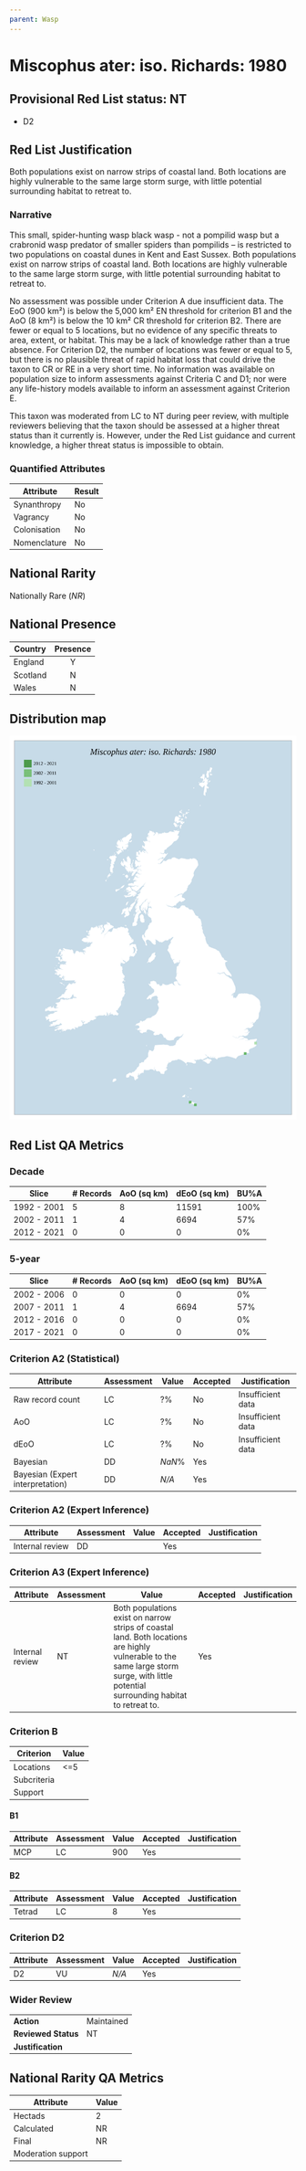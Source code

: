 ```yaml
---
parent: Wasp
---
```


# Miscophus ater: iso. Richards: 1980

## Provisional Red List status: NT
- D2

## Red List Justification
Both populations exist on narrow strips of coastal land. Both locations are highly vulnerable to the same large storm surge, with little potential surrounding habitat to retreat to.

### Narrative
This small, spider-hunting wasp black wasp - not a pompilid wasp but a crabronid wasp predator of smaller spiders than pompilids – is restricted to two populations on coastal dunes in Kent and East Sussex.  Both populations exist on narrow strips of coastal land. Both locations are highly vulnerable to the same large storm surge, with little potential surrounding habitat to retreat to.

No assessment was possible under Criterion A due insufficient data. The EoO (900 km²) is below the 5,000 km² EN threshold for criterion B1 and the AoO (8 km²) is below the 10 km² CR threshold for criterion B2. There are fewer or equal to 5 locations, but no evidence of any specific threats to area, extent, or habitat. This may be a lack of knowledge rather than a true absence. For Criterion D2, the number of locations was fewer or equal to 5, but there is no plausible threat of rapid habitat loss that could drive the taxon to CR or RE in a very short time. No information was available on population size to inform assessments against Criteria C and D1; nor were any life-history models available to inform an assessment against Criterion E.

This taxon was moderated from LC to NT during peer review, with multiple reviewers believing that the taxon should be assessed at a higher threat status than it currently is. However, under the Red List guidance and current knowledge, a higher threat status is impossible to obtain.

### Quantified Attributes
|Attribute|Result|
|---|---|
|Synanthropy|No|
|Vagrancy|No|
|Colonisation|No|
|Nomenclature|No|


## National Rarity
Nationally Rare (*NR*)

## National Presence
|Country|Presence
|---|:-:|
|England|Y|
|Scotland|N|
|Wales|N|


## Distribution map
![](../map/565.svg)

## Red List QA Metrics
### Decade
| Slice | # Records | AoO (sq km) | dEoO (sq km) |BU%A |
|---|---|---|---|---|
|1992 - 2001|5|8|11591|100%|
|2002 - 2011|1|4|6694|57%|
|2012 - 2021|0|0|0|0%|

### 5-year
| Slice | # Records | AoO (sq km) | dEoO (sq km) |BU%A |
|---|---|---|---|---|
|2002 - 2006|0|0|0|0%|
|2007 - 2011|1|4|6694|57%|
|2012 - 2016|0|0|0|0%|
|2017 - 2021|0|0|0|0%|

### Criterion A2 (Statistical)
|Attribute|Assessment|Value|Accepted|Justification
|---|---|---|---|---|
|Raw record count|LC|?%|No|Insufficient data|
|AoO|LC|?%|No|Insufficient data|
|dEoO|LC|?%|No|Insufficient data|
|Bayesian|DD|*NaN*%|Yes||
|Bayesian (Expert interpretation)|DD|*N/A*|Yes||

### Criterion A2 (Expert Inference)
|Attribute|Assessment|Value|Accepted|Justification
|---|---|---|---|---|
|Internal review|DD||Yes||

### Criterion A3 (Expert Inference)
|Attribute|Assessment|Value|Accepted|Justification
|---|---|---|---|---|
|Internal review|NT|Both populations exist on narrow strips of coastal land. Both locations are highly vulnerable to the same large storm surge, with little potential surrounding habitat to retreat to.|Yes||

### Criterion B
|Criterion| Value|
|---|---|
|Locations|<=5|
|Subcriteria||
|Support||

#### B1
|Attribute|Assessment|Value|Accepted|Justification
|---|---|---|---|---|
|MCP|LC|900|Yes||

#### B2
|Attribute|Assessment|Value|Accepted|Justification
|---|---|---|---|---|
|Tetrad|LC|8|Yes||

### Criterion D2
|Attribute|Assessment|Value|Accepted|Justification
|---|---|---|---|---|
|D2|VU|*N/A*|Yes||

### Wider Review
|  |  |
|---|---|
|**Action**|Maintained|
|**Reviewed Status**|NT|
|**Justification**||

## National Rarity QA Metrics
|Attribute|Value|
|---|---|
|Hectads|2|
|Calculated|NR|
|Final|NR|
|Moderation support||
